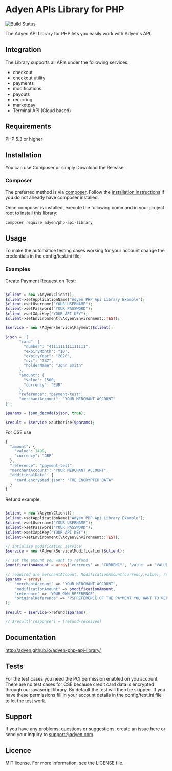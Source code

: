# Adyen APIs Library for PHP

[![Build Status](https://api.travis-ci.org/Adyen/adyen-php-api-library.svg?branch=master)](https://travis-ci.org/Adyen/adyen-php-api-library)

The Adyen API Library for PHP lets you easily work with Adyen's API.

## Integration
The Library supports all APIs under the following services:

* checkout
* checkout utility
* payments
* modifications
* payouts
* recurring
* marketpay
* Terminal API (Cloud based)

## Requirements
PHP 5.3 or higher

## Installation ##
You can use Composer or simply Download the Release

### Composer ###

The preferred method is via [composer](https://getcomposer.org). Follow the
[installation instructions](https://getcomposer.org/doc/00-intro.md) if you do not already have
composer installed.


Once composer is installed, execute the following command in your project root to install this library:

```sh
composer require adyen/php-api-library
```

## Usage
To make the automatice testing cases working for your account change the credentials in the config/test.ini file.

### Examples ###

Create Payment Request on Test:
```php

$client = new \Adyen\Client();
$client->setApplicationName("Adyen PHP Api Library Example");
$client->setUsername("YOUR USERNAME");
$client->setPassword("YOUR PASSWORD");
$client->setXApiKey("YOUR API KEY");
$client->setEnvironment(\Adyen\Environment::TEST);

$service = new \Adyen\Service\Payment($client);

$json = '{
      "card": {
        "number": "4111111111111111",
        "expiryMonth": "10",
        "expiryYear": "2020",
        "cvc": "737",
        "holderName": "John Smith"
      },
      "amount": {
        "value": 1500,
        "currency": "EUR"
      },
      "reference": "payment-test",
      "merchantAccount": "YOUR MERCHANT ACCOUNT"
}';

$params = json_decode($json, true);

$result = $service->authorise($params);

```

For CSE use

```php
{
  "amount": {
    "value": 1499,
    "currency": "GBP"
  },
  "reference": "payment-test",
  "merchantAccount": "YOUR MERCHANT ACCOUNT",
  "additionalData": {
    "card.encrypted.json": "THE ENCRYPTED DATA"
  }
}
```

Refund example:

```php

$client = new \Adyen\Client();
$client->setApplicationName("Adyen PHP Api Library Example");
$client->setUsername("YOUR USERNAME");
$client->setPassword("YOUR PASSWORD");
$client->setXApiKey("YOUR API KEY");
$client->setEnvironment(\Adyen\Environment::TEST);

// intialize modification service
$service = new \Adyen\Service\Modification($client);

// set the amount you want to refund
$modificationAmount = array('currency' => 'CURRENCY', 'value' => 'VALUE');

// required are merchantAccount, ModificationAmount(currency,value), reference and originalReference
$params = array(
    "merchantAccount" => 'YOUR MERCHANT ACCOUNT',
    "modificationAmount" => $modificationAmount,
    "reference" => 'YOUR OWN REFERENCE',
    "originalReference" => 'PSPREFERENCE OF THE PAYMENT YOU WANT TO REFUND'
);

$result = $service->refund($params);

// $result['response'] = [refund-received]

```

## Documentation ##
http://adyen.github.io/adyen-php-api-library/

## Tests ##
For the test cases you need the PCI permission enabled on you account. There are no test cases for CSE because credit card data is encrypted through our javascript library.
By default the test will then be skipped. If you have these permissions fill in your account details in the config/test.ini file to let the test work.

## Support
If you have any problems, questions or suggestions, create an issue here or send your inquiry to support@adyen.com.

## Licence
MIT license. For more information, see the LICENSE file.
